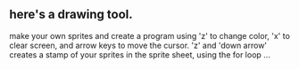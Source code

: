 <h2>here's a drawing tool.</h2>
<p> make your own sprites and create a program using 'z' to change color, 'x' to clear screen, and arrow keys to move the cursor.
'z' and 'down arrow' creates a stamp of your sprites in the sprite sheet, using the for loop ...</p>
